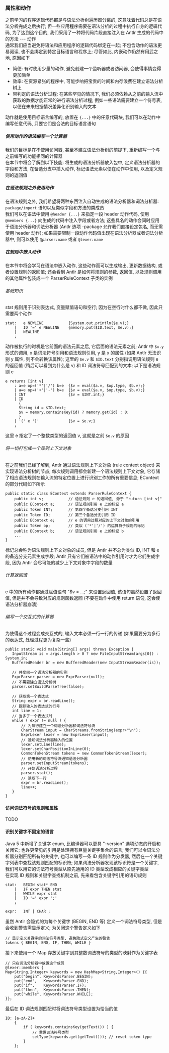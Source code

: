 ### 属性和动作
之前学习的程序逻辑代码都是与语法分析树遍历器分离的, 这意味着代码总是在语法分析完成之后执行; 但一些应用程序需要在语法分析的过程中执行自身的逻辑代码, 为了达到这个目的, 我们采用了一种将代码片段直接注入在 Antlr 生成的代码中的方法 --- 动作  
通常我们应当避免将语法和应用程序的逻辑代码绑定在一起; 不包含动作的语法更易阅读, 也不会绑定到特定目标语言和程序上; 尽管如此, 内嵌动作仍然有用武之地, 原因如下
- 简便: 有时使用少量的动作, 避免创建一个监听器或者访问器, 会使得事情变得更加简单
- 效率: 在资源紧张的程序中, 可能步响把宝贵的时间和内存浪费在建立语法分析树上
- 带判定的语法分析过程:  在某些罕见的情况下, 我们必须依赖从之前的输入流中获取的数据才能正常的进行语法分析过程; 例如一些语法需要建立一个符号表, 以便在未来根据情况差异化识别输入的文本

动作就是使用目标语言编写的, 放置在 `{...}` 中的任意代码块, 我们可以在动作中编写任意代码, 只要它们是合法的目标语言语句

##### 使用动作的语法编写一个计算器
我们的目标是在不使用访问器, 甚至不建立语法分析树的前提下, 重新编写一个与之前编写的功能相同的计算器  
在本节中将会了解到以下技能: 将生成的语法分析器放入包中, 定义语法分析器的字段和方法, 在备选分支中插入动作, 标记语法元素以便在动作中使用, 以及定义规则的返回值

##### 在语法规则之外使用动作
在语法规则之外, 我们希望将两种东西注入自动生成的语法分析器和词法分析器: `package/import` 语句以及类似字段和方法的类成员  
我们可以在语法中使用 `@header {...}` 来指定一段 header 动作代码, 使用 `@members {...}` 向生成的代码中注入字段或者方法; 这些具名的动作会同时应用于语法分析器和词法分析器 (Antlr 选项 -package 允许我们直接设定包名, 而无需使用 header 动作); 如果需要限制一段动作代码值出现在语法分析器或者词法分析器中, 则可以使用 `@parser:name` 或者 `@lexer:name`

##### 在规则中嵌入动作
在本节中将会学习在语法中嵌入动作, 这些动作而可以生成输出, 更新数据结构, 或者设置规则的返回值; 还会看到 Antlr 是如何将规则的参数, 返回值, 以及规则调用的其他属性包装成一个 ParserRuleContext 子类的实例
###### 基础知识
stat 规则用于识别表达式, 变量赋值语句和空行; 因为在空行时什么都不做, 因此只需要两个动作
```
stat:   e NEWLINE           {System.out.println($e.v);}
    |   ID '=' e NEWLINE    {memory.put($ID.text, $e.v);}
    |   NEWLINE                   
    ;
```
动作被执行的时机是它前面的语法元素之后, 它后面的语法元素之前; Antlr 中 `$x.y` 形式的调用, x 是词法符号引用和语法规则引用, y 是 x 的属性 (如果 Antlr 无法识别 y 属性, 则不会转换该属性); 这里的 `$e.v` 和 `$ID.text` 分别指调用语法规则 e 的返回值 (稍后可以看到为什么是 v) 和 ID 词法符号匹配到的文本; 以下是语法规则 e
```
e returns [int v]
    : a=e op=('*'|'/') b=e  {$v = eval($a.v, $op.type, $b.v);}
    | a=e op=('+'|'-') b=e  {$v = eval($a.v, $op.type, $b.v);}  
    | INT                   {$v = $INT.int;}    
    | ID
      {
      String id = $ID.text;
      $v = memory.containsKey(id) ? memory.get(id) : 0;
      }
    | '(' e ')'             {$v = $e.v;}       
    ;
```
这里 e 指定了一个整数类型的返回值 v, 这就是之前 `$e.v` 的原因

###### 将一切打包成一个规则上下文对象
在之前我们已经了解到, Antlr 通过语法规则上下文对象 (rule context object) 来实现语法分析树的节点; 每次规则调用都会新建一个语法规则上下文对象, 它存储了相应语法规则在输入流的特定位置上进行识别工作的所有重要信息; EContext 的部分代码如下所示
```
public static class EContext extends ParserRuleContext {
    public int v;           // 语法规则 e 的返回值, 源于 "ruturn [int v]"
    public EContext a;      // 语法规则引用 e 上的标记 a
    public Token INT;       // 第四个备选分支引用 INT
    public Token ID;        // 第三个备选分支引用 ID
    public EContext e;      // e 的调用过程对应的上下文对象的引用
    public Token op;        // 类似 ('*'|'/') 的运算符子规则的标记
    public EContext b;      // 语法规则引用 e 上的标记 b
    ...
}
```
标记总会称为语法规则上下文对象的成员, 但是 Antlr 并不总为类似 ID, INT 和 e 的备选分支元素生成字段; Antlr 只有它们被语法中的动作引用时才为它们生成字段, 因为 Antlr 会尽可能的减少上下文对象中字段的数量
###### 计算返回值
e 中的所有动作都通过赋值语句 "$v = ...;" 来设置返回值, 该语句虽然设置了返回值, 但是并不会导致对应的规则函数返回 (不要在动作中使用 return 语句, 这会使语法分析器崩溃)

###### 编写一个交互式的计算器
为使得这个过程变成交互式的, 输入文本必须一行一行的传递 (如果需要分为多行的表达式, 处理过程更为复杂一些)
```
public static void main(String[] args) throws Exception {
   InputStream is = args.length > 0 ? new FileInputStream(args[0]) : System.in;
   BufferedReader br = new BufferedReader(new InputStreamReader(is));

   // 共享同一个语法分析器的实例
   ExprParser parser = new ExprParser(null);
   // 不需要建立语法分析树
   parser.setBuildParseTree(false);

   // 获取第一个表达式
   String expr = br.readLine();
   // 跟踪输入的表达式的行号
   int line = 1;
   // 当多于一个表达式时
   while ( expr != null ) {
       // 为每行建立一个词法分析器和词法符号流
       CharStream input = CharStreams.fromString(expr+"\n");
       ExprLexer lexer = new ExprLexer(input);
       // 通知词法分析器输入的位置
       lexer.setLine(line);
       lexer.setCharPositionInLine(0);
       CommonTokenStream tokens = new CommonTokenStream(lexer);
       // 使用新的词法符号流通知语法分析器
       parser.setInputStream(tokens);
       // 开始语法分析过程
       parser.stat();
       // 读取下一行
       expr = br.readLine();
       line++;
   }
}
```

#### 访问词法符号的规则和属性
TODO

#### 识别关键字不固定的语言
Java 5 中新增了关键字 enum, 比编译器可以更具 "-version" 选项动态的开启和关闭它; 也许更常见的引用是处理拥有巨量关键字集合的语言; 我们可以令词法分析器分别匹配所有的关键字, 也可以编写一条 ID 规则作为分发器, 然后在一个关键字列表中查找该规则匹配的标识符; 如果词法分析器发现该标识符是一个关键字, 我们可以用它的词法符号类型从原先通用的 ID 类型改成相应的关键字类型  
在实现 ID 规则和关键字查找机制之前, 先来看包含关键字引用的语句规则
```
stat:   BEGIN stat* END
    |   IF expr THEN stat
    |   WHILE expr stat
    |   ID '=' expr ';'
	;

expr:   INT | CHAR ;
```
虽然 Antlr 会隐式的为每个关键字 (BEGIN, END 等) 定义一个词法符号类型, 但是会收到警告需显示定义; 为关闭这个警告定义如下
```
// 显示定义关键字的词法符号类型, 避免隐式定义产生的警告
tokens { BEGIN, END, IF, THEN, WHILE }
```
接下来使用一个 Map 存放关键字到其整数词法符号的类型的映射作为关键字表
```
// 只在词法分析器中放置这个成员
@lexer::members {
Map<String,Integer> keywords = new HashMap<String,Integer>() {{
    put("begin", KeywordsParser.BEGIN);
    put("end",   KeywordsParser.END);
    put("if",    KeywordsParser.IF);
    put("then",  KeywordsParser.THEN);
    put("while", KeywordsParser.WHILE);
}};
```
最后在 ID 词法规则匹配时将词法符号类型设置为恰当的值
```
ID: [a-zA-Z]+
    {
        if ( keywords.containsKey(getText()) ) {
            // 重置词法符号类型
            setType(keywords.get(getText())); // reset token type
        }
    };
```
